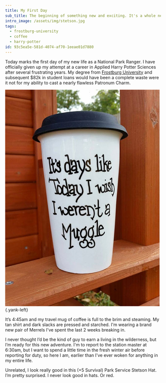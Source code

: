```yaml
---
title: My First Day
sub_title: The beginning of something new and exciting. It's a whole new world.
intro_image: /assets/img/stetson.jpg
tags:
  - frostburg-university
  - coffee
  - harry-potter
id: 93c5ea5e-581d-4074-af70-1eeae01d7880
---
```

Today marks the first day of my new life as a National Park Ranger. I have officially given up my attempt at a career in Applied Harry Potter Sciences after several frustrating years. My degree from [Frostburg University](http://frostburg.edu) and subsequent $82k in student loans would have been a complete waste were it not for my ability to cast a nearly flawless Patronum Charm.

![To throw them off the scent](/assets/img/coffee-mug.jpg) {.yank-left}

It’s 4:45am and my travel mug of coffee is full to the brim and steaming. My tan shirt and dark slacks are pressed and starched. I'm wearing a brand new pair of Merrels I've spent the last 2 weeks breaking in.

I never thought I’d be the kind of guy to earn a living in the wilderness, but I’m ready for this new adventure. I'm to report to the station master at 6:30am, but I want to spend a little time in the fresh winter air before reporting for duty, so here I am, earlier than I've ever woken for anything in my entire life.

Unrelated, I look really good in this (+5 Survival) Park Service Stetson Hat. I’m pretty surprised. I never look good in hats. Or red.
